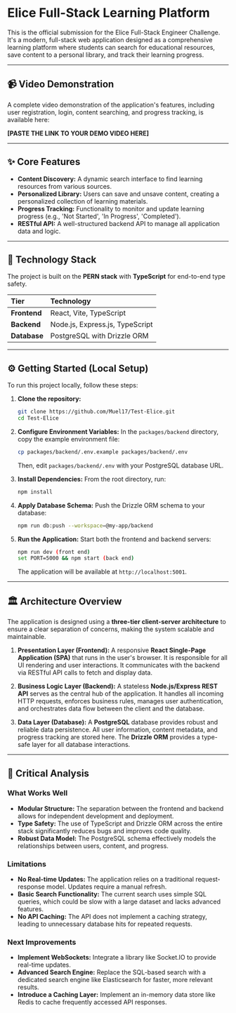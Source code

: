 # Elice Full-Stack Learning Platform

This is the official submission for the Elice Full-Stack Engineer Challenge. It's a modern, full-stack web application designed as a comprehensive learning platform where students can search for educational resources, save content to a personal library, and track their learning progress.

---
## 📹 Video Demonstration

A complete video demonstration of the application's features, including user registration, login, content searching, and progress tracking, is available here:

**[PASTE THE LINK TO YOUR DEMO VIDEO HERE]**

---

## ✨ Core Features

* **Content Discovery:** A dynamic search interface to find learning resources from various sources.
* **Personalized Library:** Users can save and unsave content, creating a personalized collection of learning materials.
* **Progress Tracking:** Functionality to monitor and update learning progress (e.g., 'Not Started', 'In Progress', 'Completed').
* **RESTful API:** A well-structured backend API to manage all application data and logic.

---

## 🚀 Technology Stack

The project is built on the **PERN stack** with **TypeScript** for end-to-end type safety.

| Tier         | Technology                               |
| :----------- | :--------------------------------------- |
| **Frontend** | React, Vite, TypeScript                  |
| **Backend** | Node.js, Express.js, TypeScript          |
| **Database** | PostgreSQL with Drizzle ORM              |

---

## ⚙️ Getting Started (Local Setup)

To run this project locally, follow these steps:

1.  **Clone the repository:**
    ```bash
    git clone https://github.com/Muel17/Test-Elice.git
    cd Test-Elice
    ```

2.  **Configure Environment Variables:**
    In the `packages/backend` directory, copy the example environment file:
    ```bash
    cp packages/backend/.env.example packages/backend/.env
    ```
    Then, edit `packages/backend/.env` with your PostgreSQL database URL.

3.  **Install Dependencies:**
    From the root directory, run:
    ```bash
    npm install
    ```

4.  **Apply Database Schema:**
    Push the Drizzle ORM schema to your database:
    ```bash
    npm run db:push --workspace=@my-app/backend
    ```

5.  **Run the Application:**
    Start both the frontend and backend servers:
    ```bash
    npm run dev (front end)
    set PORT=5000 && npm start (back end)
    ```
    The application will be available at `http://localhost:5001`.

---

## 🏛️ Architecture Overview

The application is designed using a **three-tier client-server architecture** to ensure a clear separation of concerns, making the system scalable and maintainable.

1.  **Presentation Layer (Frontend):** A responsive **React Single-Page Application (SPA)** that runs in the user's browser. It is responsible for all UI rendering and user interactions. It communicates with the backend via RESTful API calls to fetch and display data.

2.  **Business Logic Layer (Backend):** A stateless **Node.js/Express REST API** serves as the central hub of the application. It handles all incoming HTTP requests, enforces business rules, manages user authentication, and orchestrates data flow between the client and the database.

3.  **Data Layer (Database):** A **PostgreSQL** database provides robust and reliable data persistence. All user information, content metadata, and progress tracking are stored here. The **Drizzle ORM** provides a type-safe layer for all database interactions.

---

## 📝 Critical Analysis

### What Works Well

* **Modular Structure:** The separation between the frontend and backend allows for independent development and deployment.
* **Type Safety:** The use of TypeScript and Drizzle ORM across the entire stack significantly reduces bugs and improves code quality.
* **Robust Data Model:** The PostgreSQL schema effectively models the relationships between users, content, and progress.

### Limitations

* **No Real-time Updates:** The application relies on a traditional request-response model. Updates require a manual refresh.
* **Basic Search Functionality:** The current search uses simple SQL queries, which could be slow with a large dataset and lacks advanced features.
* **No API Caching:** The API does not implement a caching strategy, leading to unnecessary database hits for repeated requests.

### Next Improvements

* **Implement WebSockets:** Integrate a library like Socket.IO to provide real-time updates.
* **Advanced Search Engine:** Replace the SQL-based search with a dedicated search engine like Elasticsearch for faster, more relevant results.
* **Introduce a Caching Layer:** Implement an in-memory data store like Redis to cache frequently accessed API responses.
